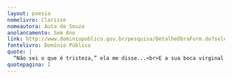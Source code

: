 ```yaml
---
layout: poesia
nomelivro: Clarisse
nomeautora: Auta de Souza
anolancamento: Sem Ano
link: http://www.dominiopublico.gov.br/pesquisa/DetalheObraForm.do?select_action=&co_obra=81711
fontelivro: Domínio Público
quote: |
  “Não sei o que é tristeza,” ela me disse...<br>E a sua boca virginal sorria:<br>Ninho de estrelas, concha de ambrosia<br>Cheia de rosas que do Céu caísse!
quotepagina: 1
---
```

